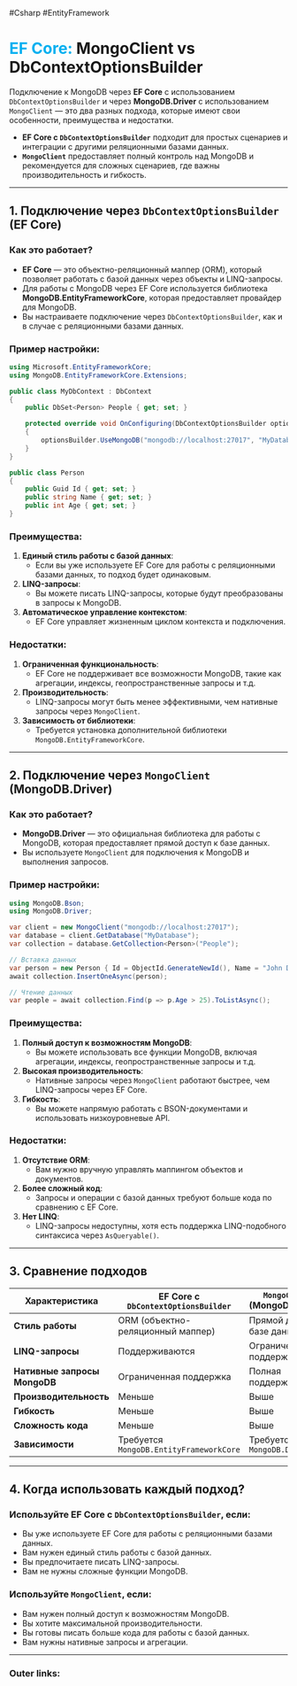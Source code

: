 #Csharp #EntityFramework
# <font color="#00b0f0">EF Core:</font> MongoClient vs DbContextOptionsBuilder

Подключение к MongoDB через **EF Core** с использованием `DbContextOptionsBuilder` и через **MongoDB.Driver** с использованием `MongoClient` — это два разных подхода, которые имеют свои особенности, преимущества и недостатки. 
- **EF Core с `DbContextOptionsBuilder`** подходит для простых сценариев и интеграции с другими реляционными базами данных.
- **`MongoClient`** предоставляет полный контроль над MongoDB и рекомендуется для сложных сценариев, где важны производительность и гибкость.


---

## 1. Подключение через `DbContextOptionsBuilder` (EF Core)

### Как это работает?
- **EF Core** — это объектно-реляционный маппер (ORM), который позволяет работать с базой данных через объекты и LINQ-запросы.
- Для работы с MongoDB через EF Core используется библиотека **MongoDB.EntityFrameworkCore**, которая предоставляет провайдер для MongoDB.
- Вы настраиваете подключение через `DbContextOptionsBuilder`, как и в случае с реляционными базами данных.

### Пример настройки:
```csharp
using Microsoft.EntityFrameworkCore;
using MongoDB.EntityFrameworkCore.Extensions;

public class MyDbContext : DbContext
{
    public DbSet<Person> People { get; set; }

    protected override void OnConfiguring(DbContextOptionsBuilder optionsBuilder)
    {
        optionsBuilder.UseMongoDB("mongodb://localhost:27017", "MyDatabase");
    }
}

public class Person
{
    public Guid Id { get; set; }
    public string Name { get; set; }
    public int Age { get; set; }
}
```

### Преимущества:
1. **Единый стиль работы с базой данных**:
   - Если вы уже используете EF Core для работы с реляционными базами данных, то подход будет одинаковым.
2. **LINQ-запросы**:
   - Вы можете писать LINQ-запросы, которые будут преобразованы в запросы к MongoDB.
3. **Автоматическое управление контекстом**:
   - EF Core управляет жизненным циклом контекста и подключения.

### Недостатки:
1. **Ограниченная функциональность**:
   - EF Core не поддерживает все возможности MongoDB, такие как агрегации, индексы, геопространственные запросы и т.д.
2. **Производительность**:
   - LINQ-запросы могут быть менее эффективными, чем нативные запросы через `MongoClient`.
3. **Зависимость от библиотеки**:
   - Требуется установка дополнительной библиотеки `MongoDB.EntityFrameworkCore`.

---

## 2. Подключение через `MongoClient` (MongoDB.Driver)

### Как это работает?
- **MongoDB.Driver** — это официальная библиотека для работы с MongoDB, которая предоставляет прямой доступ к базе данных.
- Вы используете `MongoClient` для подключения к MongoDB и выполнения запросов.

### Пример настройки:
```csharp
using MongoDB.Bson;
using MongoDB.Driver;

var client = new MongoClient("mongodb://localhost:27017");
var database = client.GetDatabase("MyDatabase");
var collection = database.GetCollection<Person>("People");

// Вставка данных
var person = new Person { Id = ObjectId.GenerateNewId(), Name = "John Doe", Age = 30 };
await collection.InsertOneAsync(person);

// Чтение данных
var people = await collection.Find(p => p.Age > 25).ToListAsync();
```

### Преимущества:
1. **Полный доступ к возможностям MongoDB**:
   - Вы можете использовать все функции MongoDB, включая агрегации, индексы, геопространственные запросы и т.д.
2. **Высокая производительность**:
   - Нативные запросы через `MongoClient` работают быстрее, чем LINQ-запросы через EF Core.
3. **Гибкость**:
   - Вы можете напрямую работать с BSON-документами и использовать низкоуровневые API.

### Недостатки:
1. **Отсутствие ORM**:
   - Вам нужно вручную управлять маппингом объектов и документов.
2. **Более сложный код**:
   - Запросы и операции с базой данных требуют больше кода по сравнению с EF Core.
3. **Нет LINQ**:
   - LINQ-запросы недоступны, хотя есть поддержка LINQ-подобного синтаксиса через `AsQueryable()`.

---

## 3. Сравнение подходов

| Характеристика               | EF Core с `DbContextOptionsBuilder` | `MongoClient` (MongoDB.Driver) |
|------------------------------|-------------------------------------|--------------------------------|
| **Стиль работы**             | ORM (объектно-реляционный маппер)   | Прямой доступ к базе данных    |
| **LINQ-запросы**             | Поддерживаются                     | Ограниченная поддержка         |
| **Нативные запросы MongoDB** | Ограниченная поддержка             | Полная поддержка               |
| **Производительность**       | Меньше                             | Выше                           |
| **Гибкость**                 | Меньше                             | Выше                           |
| **Сложность кода**           | Меньше                             | Выше                           |
| **Зависимости**              | Требуется `MongoDB.EntityFrameworkCore` | Требуется `MongoDB.Driver`     |

---

## 4. Когда использовать каждый подход?

### Используйте EF Core с `DbContextOptionsBuilder`, если:
- Вы уже используете EF Core для работы с реляционными базами данных.
- Вам нужен единый стиль работы с базой данных.
- Вы предпочитаете писать LINQ-запросы.
- Вам не нужны сложные функции MongoDB.

### Используйте `MongoClient`, если:
- Вам нужен полный доступ к возможностям MongoDB.
- Вы хотите максимальной производительности.
- Вы готовы писать больше кода для работы с базой данных.
- Вам нужны нативные запросы и агрегации.

---
### Outer links: